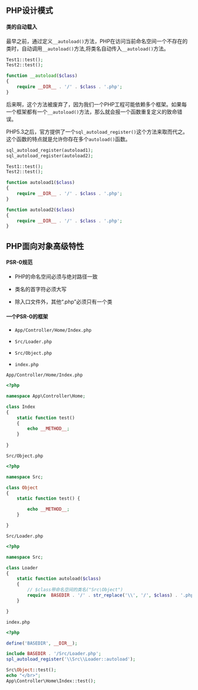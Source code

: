 ## PHP设计模式

#### 类的自动载入

最早之前，通过定义`__autoload()`方法，PHP在访问当前命名空间一个不存在的类时，自动调用`__autoload()`方法,将类名自动传入`__autoload()`方法。

```php
Test1::test();
Test2::test();

function __autoload($class) 
{
	require __DIR__ . '/' . $class . '.php';
}
```

后来啊，这个方法被废弃了，因为我们一个PHP工程可能依赖多个框架。如果每一个框架都有一个`__autoload()`方法，那么就会报一个函数重复定义的致命错误。

PHP5.3之后，官方提供了一个`sql_autoload_register()`这个方法来取而代之。
这个函数的特点就是允许你存在多个`autoload()`函数。

```php
sql_autoload_register(autoload1);
sql_autoload_register(autoload2);

Test1::test();
Test2::test();

function autoload1($class) 
{
	require __DIR__ . '/' . $class . '.php';
}

function autoload2($class) 
{
	require __DIR__ . '/' . $class . '.php';
}
```

## PHP面向对象高级特性

#### PSR-0规范

* PHP的命名空间必须与绝对路径一致

* 类名的首字符必须大写

* 除入口文件外，其他“.php”必须只有一个类

#### 一个PSR-0的框架

* `App/Controller/Home/Index.php`

* `Src/Loader.php`

* `Src/Object.php`

* `index.php`

`App/Controller/Home/Index.php`

```php
<?php

namespace App\Controller\Home;

class Index
{
    static function test()
    {
        echo __METHOD__;
    }
    
}

```

`Src/Object.php`

```php
<?php 

namespace Src;

class Object
{
    static function test() {

        echo __METHOD__;
    }

}
```

`Src/Loader.php`

```php
<?php

namespace Src;

class Loader
{
    static function autoload($class) 
    {
        // $class带命名空间的类名("Src\Object")
        require  BASEDIR . '/' . str_replace('\\', '/', $class) . '.php'; 
    }

}

```

`index.php`

```php
<?php

define('BASEDIR', __DIR__);

include BASEDIR . '/Src/Loader.php';
spl_autoload_register('\\Src\\Loader::autoload');

Src\Object::test();
echo "</br>";
App\Controller\Home\Index::test();


```